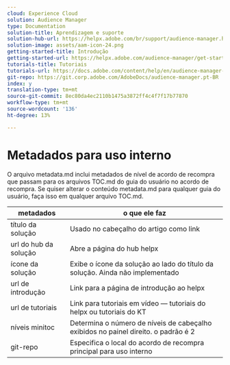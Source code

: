 ```yaml
---
cloud: Experience Cloud
solution: Audience Manager
type: Documentation
solution-title: Aprendizagem e suporte
solution-hub-url: https://helpx.adobe.com/br/support/audience-manager.html
solution-image: assets/aam-icon-24.png
getting-started-title: Introdução
getting-started-url: https://helpx.adobe.com/audience-manager/get-started.html
tutorials-title: Tutoriais
tutorials-url: https://docs.adobe.com/content/help/en/audience-manager-learn/tutorials/overview.html
git-repo: https://git.corp.adobe.com/AdobeDocs/audience-manager.pt-BR
index: y
translation-type: tm+mt
source-git-commit: 8ec80da4ec2110b1475a3872ff4c4f7f17b77870
workflow-type: tm+mt
source-wordcount: '136'
ht-degree: 13%

---
```



# Metadados para uso interno

O arquivo metadata.md inclui metadados de nível de acordo de recompra que passam para os arquivos TOC.md do guia do usuário no acordo de recompra. Se quiser alterar o conteúdo metadata.md para qualquer guia do usuário, faça isso em qualquer arquivo TOC.md.

| metadados | o que ele faz |
|--- |--- |
| título da solução | Usado no cabeçalho do artigo como link |
| url do hub da solução | Abre a página do hub helpx |
| ícone da solução | Exibe o ícone da solução ao lado do título da solução. Ainda não implementado |
| url de introdução | Link para a página de introdução ao helpx |
| url de tutoriais | Link para tutoriais em vídeo — tutoriais do helpx ou tutoriais do KT |
| níveis minitoc | Determina o número de níveis de cabeçalho exibidos no painel direito. o padrão é 2 |
| git-repo | Especifica o local do acordo de recompra principal para uso interno |
